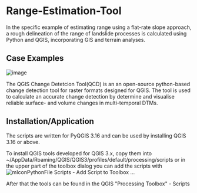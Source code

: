 # Range-Estimation-Tool
In the specific example of estimating range using a flat-rate slope approach, a rough delineation of the range of landslide processes is calculated using Python and QGIS, incorporating GIS and terrain analyses.

 <h2>Case Examples</h2>
 
 ![image](https://github.com/pyAlpineRisk/RangeEstimationTool/assets/52344347/817db708-2c8b-4103-8beb-d673ee12a2b8)

 
<p> The QGIS Change Detetcion Tool(QCD) is an an open-source python-based change detection tool for raster formats designed for QGIS. The tool is used to calculate an accurate change detection by determine and visualise reliable surface- and volume changes in multi-temporal DTMs.</p> 

<h2>Installation/Application</h2>
<p>The scripts are written for PyQGIS 3.16 and can be used by installing QGIS 3.16 or above.

To install QGIS tools developed for QGIS 3.x, copy them into
~/AppData/Roaming/QGIS/QGIS3/profiles/default/processing/scripts or in the upper part of the toolbox dialog you can add the scripts with ![mIconPythonFile](https://user-images.githubusercontent.com/52344347/136413201-b4a1f7d3-4053-4aa6-b11c-9433ae617057.png) Scripts - Add Script to Toolbox ...

After that the tools can be found in the QGIS "Processing Toolbox" - Scripts</p>

